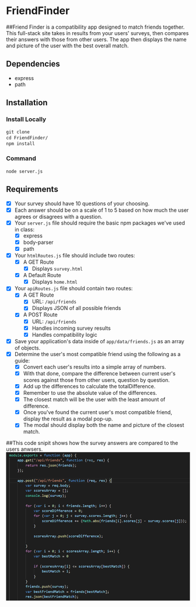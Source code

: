 # FriendFinder


##Friend Finder is a compatibility app designed to match friends together. This full-stack site takes in results from your users' surveys, then compares their answers with those from other users. The app then displays the name and picture of the user with the best overall match.

## Dependencies
* express
* path
## Installation
### Install Locally
```
git clone 
cd FriendFinder/
npm install
```
### Command
```
node server.js
```
## Requirements
- [x] Your survey should have 10 questions of your choosing. 
- [x] Each answer should be on a scale of 1 to 5 based on how much the user agrees or disagrees with a question.
- [x] Your `server.js` file should require the basic npm packages we've used in class: 
  - [x] express
  - [x] body-parser
  - [x] path
- [x] Your `htmlRoutes.js` file should include two routes:
  - [x] A GET Route
    - [x] Displays `survey.html` 
  - [x] A Default Route 
    - [x] Displays `home.html` 
- [x] Your `apiRoutes.js` file should contain two routes:
  - [x] A GET Route
    - [x] URL: `/api/friends`
    - [x] Displays JSON of all possible friends
  - [x] A POST Route
    - [x] URL: `/api/friends`
    - [x] Handles incoming survey results
    - [x] Handles compatibility logic
- [x] Save your application's data inside of `app/data/friends.js` as an array of objects.
- [x] Determine the user's most compatible friend using the following as a guide:
    - [x] Convert each user's results into a simple array of numbers.
    - [x] With that done, compare the difference between current user's scores against those from other users, question by question.
    - [x] Add up the differences to calculate the totalDifference.
    - [x] Remember to use the absolute value of the differences.
    - [x] The closest match will be the user with the least amount of difference.
    - [x] Once you've found the current user's most compatible friend, display the result as a modal pop-up.
    - [x] The modal should display both the name and picture of the closest match.

##This code snipit shows how the survey answers are compared to the users anwsers.
<img src="/app/public/assets/Capture.PNG">